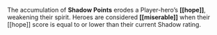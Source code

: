 The accumulation of **Shadow Points** erodes a Player-hero’s **[[hope]]**, weakening their spirit. Heroes are considered **[[miserable]]** when their [[hope]] score is equal to or lower than their current Shadow rating.